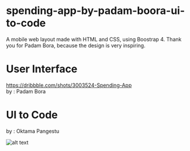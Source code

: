 # spending-app-by-padam-boora-ui-to-code
A mobile web layout made with HTML and CSS, using Boostrap 4. Thank you for Padam Bora, because the design is very inspiring.

# User Interface
https://dribbble.com/shots/3003524-Spending-App  
by : Padam Bora

# UI to Code
by : Oktama Pangestu

![alt text](https://image.ibb.co/gWctF9/Screenshot_from_2018_08_26_22_26_54.png)


